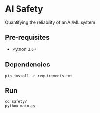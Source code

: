 # AI Safety

Quantifying the reliability of an AI/ML system


## Pre-requisites

- Python 3.6+


## Dependencies

```
pip install -r requirements.txt
```

## Run

```
cd safety/
python main.py
```
